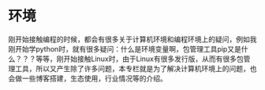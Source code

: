 # 环境

刚开始接触编程的时候，都会有很多关于计算机环境和编程环境上的疑问，例如我刚开始学python时，就有很多疑问：什么是环境变量啊，包管理工具pip又是什么？？？等等，刚开始接触Linux时，由于Linux有很多发行版，从而有很多包管理工具，所以又产生除了许多问题，本专栏就是为了解决计算机环境上的问题，也会做一些博客搭建，生态使用，行业情况等的介绍。